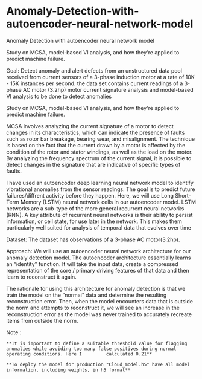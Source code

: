 # Anomaly-Detection-with-autoencoder-neural-network-model
Anomaly Detection with autoencoder neural network model

Study on MCSA, model-based VI analysis, and how they're applied to predict machine failure.

Goal:
Detect anomaly and alert defects from an unstructured data pool received from current sensors of a 3-phase induction motor at a rate of 10K - 15K instances per second. 
the data set contains current readings of a 3-phase AC motor (3.2hp) 
motor current signature analysis and model-based VI analysis to be done to detect anomalies 





Study on MCSA, model-based VI analysis, and how they're applied to predict machine failure.


MCSA involves analyzing the current signature of a motor to detect changes in its characteristics, which can indicate the presence of faults such as rotor bar breakage, bearing wear, and misalignment. The technique is based on the fact that the current drawn by a motor is affected by the condition of the rotor and stator windings, as well as the load on the motor. By analyzing the frequency spectrum of the current signal, it is possible to detect changes in the signature that are indicative of specific types of faults.



 


I have used an autoencoder deep learning neural network model to identify vibrational anomalies from the sensor readings. The goal is to predict future failures/diffrent activity before they happen.
Here, we will use Long Short-Term Memory (LSTM) neural network cells in our autoencoder model. LSTM networks are a sub-type of the more general recurrent neural networks (RNN). A key attribute of recurrent neural networks is their ability to persist information, or cell state, for use later in the network. This makes them particularly well suited for analysis of temporal data that evolves over time

Dataset: The dataset has observations of a 3-phase AC motor(3.2hp).

Approach:
We will use an autoencoder neural network architecture for our anomaly detection model. The autoencoder architecture essentially learns an “identity” function. It will take the input data, create a compressed representation of the core / primary driving features of that data and then learn to reconstruct it again. 

The rationale for using this architecture for anomaly detection is that we train the model on the “normal” data and determine the resulting reconstruction error. Then, when the model encounters data that is outside the norm and attempts to reconstruct it, we will see an increase in the reconstruction error as the model was never trained to accurately recreate items from outside the norm.



Note :

    **It is important to define a suitable threshold value for flagging anomalies while avoiding too many false positives during normal operating conditions. Here I         calculated 0.21**
    
    **To deploy the model for production "Cloud_model.h5" have all model information, including weights, in h5 format**
    
    
